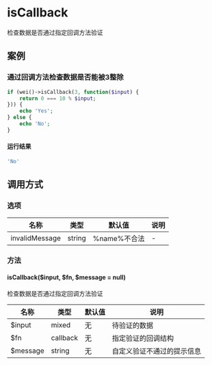 isCallback
==========

检查数据是否通过指定回调方法验证

案例
----

### 通过回调方法检查数据是否能被3整除
```php
if (wei()->isCallback(3, function($input) {
    return 0 === 10 % $input;
})) {
    echo 'Yes';
} else {
    echo 'No';
}
```

#### 运行结果
```php
'No'
```

调用方式
--------

### 选项

| 名称                | 类型    | 默认值                           | 说明              |
|---------------------|---------|----------------------------------|-------------------|
| invalidMessage      | string  | %name%不合法                     | -                 |

### 方法

#### isCallback($input, $fn, $message = null)
检查数据是否通过指定回调方法验证

| 名称                | 类型     | 默认值  | 说明                                       |
|---------------------|----------|---------|--------------------------------------------|
| $input              | mixed    | 无      | 待验证的数据                               |
| $fn                 | callback | 无      | 指定验证的回调结构                         |
| $message            | string   | 无      | 自定义验证不通过的提示信息                 |
